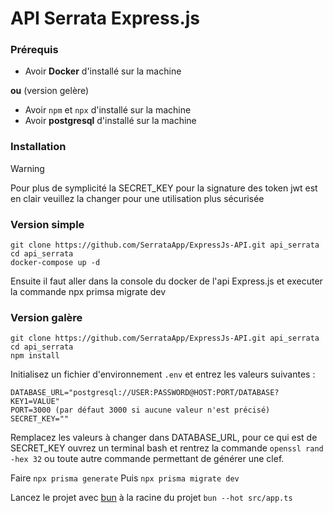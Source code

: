 # API Serrata Express.js
### Prérequis

- Avoir **Docker** d'installé sur la machine

**ou** (version gelère)

- Avoir `npm` et `npx` d'installé sur la machine
- Avoir **postgresql** d'installé sur la machine

### Installation

> [!WARNING]
> Pour plus de symplicité la SECRET_KEY pour la signature des token jwt est en clair veuillez la changer pour une utilisation plus sécurisée

### Version simple

```
git clone https://github.com/SerrataApp/ExpressJs-API.git api_serrata
cd api_serrata
docker-compose up -d
```

Ensuite il faut aller dans la console du docker de l'api Express.js et executer la commande npx primsa migrate dev

### Version galère

```
git clone https://github.com/SerrataApp/ExpressJs-API.git api_serrata
cd api_serrata
npm install
```

Initialisez un fichier d'environnement `.env` et entrez les valeurs suivantes : 
```
DATABASE_URL="postgresql://USER:PASSWORD@HOST:PORT/DATABASE?KEY1=VALUE"
PORT=3000 (par défaut 3000 si aucune valeur n'est précisé)
SECRET_KEY=""
```
Remplacez les valeurs à changer dans DATABASE_URL, pour ce qui est de SECRET_KEY ouvrez un terminal bash et rentrez la commande `openssl rand -hex 32` ou toute autre commande permettant de générer une clef.

Faire `npx prisma generate`
Puis `npx prisma migrate dev`

Lancez le projet avec [bun](https://bun.sh/) à la racine du projet
`bun --hot src/app.ts`





